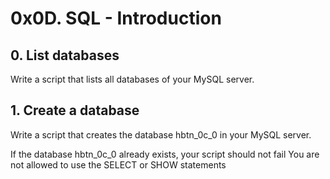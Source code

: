 # 0x0D. SQL - Introduction

## 0. List databases

Write a script that lists all databases of your MySQL server.

## 1. Create a database

Write a script that creates the database hbtn_0c_0 in your MySQL server.

If the database hbtn_0c_0 already exists, your script should not fail
You are not allowed to use the SELECT or SHOW statements
